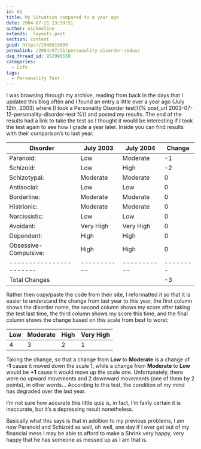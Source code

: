 ```yaml
---
id: 62
title: My Situation compared to a year ago
date: 2004-07-21 23:59:51
author: nickmoline
extends: _layouts.post
section: content
guid: http://1946819809
permalink: /2004/07/21/personality-disorder-redux/
dsq_thread_id: 952998550
categories:
  - Life
tags:
  - Personality Test
---
```

I was browsing through my archive, reading from back in the days that I updated this blog often and I found an entry a little over a year ago (July 12th, 2003) where [I took a Personality Disorder test]({% post_url 2003-07-12-personality-disorder-test %}) and posted my results. The end of the results had a link to take the test so I thought it would be interesting if I took the test again to see how I grade a year later. Inside you can find results with their comparison&#8217;s to last year.

<!--more-->

| Disorder              | July 2003 | July 2004 | Change |
|-----------------------|-----------|-----------|--------|
| Paranoid:             | Low       | Moderate  | -1     |
| Schizoid:             | Low       | High      | -2     |
| Schizotypal:          | Moderate  | Moderate  | 0      |
| Antisocial:           | Low       | Low       | 0      |
| Borderline:           | Moderate  | Moderate  | 0      |
| Histrionic:           | Moderate  | Moderate  | 0      |
| Narcissistic:         | Low       | Low       | 0      |
| Avoidant:             | Very High | Very High | 0      |
| Dependent:            | High      | High      | 0      |
| Obsessive-Compulsive: | High      | High      | 0      |
|-----------------------|-----------|-----------|--------|
| Total Changes         |           |           | -3     |


Rather then copy/paste the code from their site, I reformatted it so that it is easier to understand the change from last year to this year, the first column shows the disorder name, the second column shows my score after taking the test last time, the third column shows my score this time, and the final column shows the change based on this scale from best to worst:

| Low | Moderate | High | Very High |
|-----|----------|------|-----------|
| 4   | 3        | 2    | 1         |

Taking the change, so that a change from **Low** to **Moderate** is a change of **-1** cause it moved down the scale 1, while a change from **Moderate** to **Low** would be **+1** cause it would move up the scale one. Unfortunately, there were no upward movements and 2 downward movements (one of them by 2 points), in other words&#8230; According to this test, the condition of my mind has degraded over the last year.

I&#8217;m not sure how accurate this little quiz is, in fact, I&#8217;m fairly certain it is inaccurate, but it&#8217;s a depressing result nonetheless.

Basically what this says is that in addition to my previous problems, I am now Paranoid and Schizoid as well, oh well, one day if I ever get out of my financial mess I may be able to afford to make a Shrink very happy, very happy that he has someone as messed up as I am that is.
